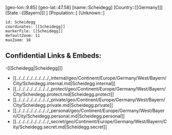 ﻿---
location: [47.58,9.85]
mapzoom: [7,12] 
mapmarker: city 
type: City
tags:
- geo/City


SpocWebEntityId: 34003
isDeleted: false
confidential: public

---
[geo-lon::9.85]
[geo-lat::47.58]
[name::Scheidegg]
[Country::[[Germany]]]
[State ::[[Bayern]]] ]
[Population::]
[Unknown::]


```leaflet
id: Scheidegg
coordinates: [[Scheidegg]]
markerFile: [[Scheidegg]]
defaultZoom: 11 
maxZoom: 18
```


## Confidential Links & Embeds: 
-[[Scheidegg|Scheidegg]]] 
- [[../../../../../../../../_internal/geo/Continent/Europe/Germany/West/Bayern/City/Scheidegg.internal.md|Scheidegg.internal]] 
- [[../../../../../../../../_protect/geo/Continent/Europe/Germany/West/Bayern/City/Scheidegg.protect.md|Scheidegg.protect]] 
- [[../../../../../../../../_private/geo/Continent/Europe/Germany/West/Bayern/City/Scheidegg.private.md|Scheidegg.private]] 
- [[../../../../../../../../_personal/geo/Continent/Europe/Germany/West/Bayern/City/Scheidegg.personal.md|Scheidegg.personal]] 
- [[../../../../../../../../_secret/geo/Continent/Europe/Germany/West/Bayern/City/Scheidegg.secret.md|Scheidegg.secret]] 
